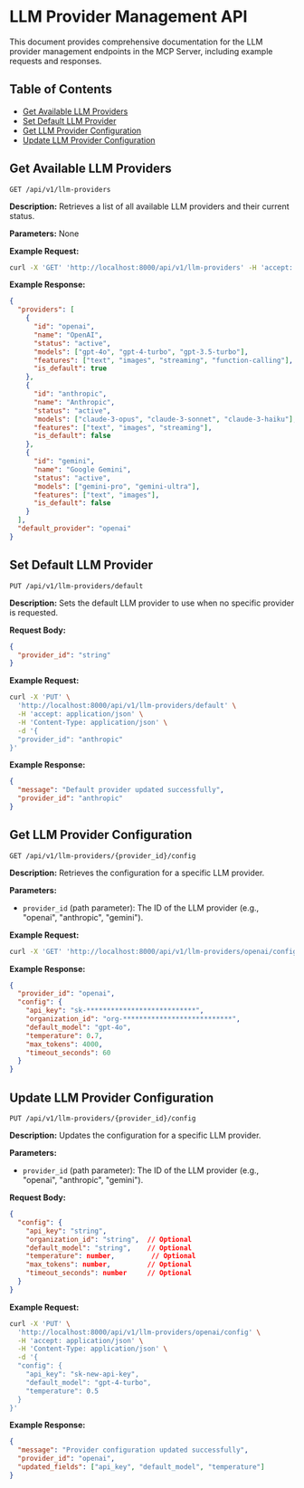 # LLM Provider Management API

This document provides comprehensive documentation for the LLM provider management endpoints in the MCP Server, including example requests and responses.

## Table of Contents

- [Get Available LLM Providers](#get-available-llm-providers)
- [Set Default LLM Provider](#set-default-llm-provider)
- [Get LLM Provider Configuration](#get-llm-provider-configuration)
- [Update LLM Provider Configuration](#update-llm-provider-configuration)

## Get Available LLM Providers

```
GET /api/v1/llm-providers
```

**Description:** Retrieves a list of all available LLM providers and their current status.

**Parameters:** None

**Example Request:**
```bash
curl -X 'GET' 'http://localhost:8000/api/v1/llm-providers' -H 'accept: application/json'
```

**Example Response:**
```json
{
  "providers": [
    {
      "id": "openai",
      "name": "OpenAI",
      "status": "active",
      "models": ["gpt-4o", "gpt-4-turbo", "gpt-3.5-turbo"],
      "features": ["text", "images", "streaming", "function-calling"],
      "is_default": true
    },
    {
      "id": "anthropic",
      "name": "Anthropic",
      "status": "active",
      "models": ["claude-3-opus", "claude-3-sonnet", "claude-3-haiku"],
      "features": ["text", "images", "streaming"],
      "is_default": false
    },
    {
      "id": "gemini",
      "name": "Google Gemini",
      "status": "active",
      "models": ["gemini-pro", "gemini-ultra"],
      "features": ["text", "images"],
      "is_default": false
    }
  ],
  "default_provider": "openai"
}
```

## Set Default LLM Provider

```
PUT /api/v1/llm-providers/default
```

**Description:** Sets the default LLM provider to use when no specific provider is requested.

**Request Body:**
```json
{
  "provider_id": "string"
}
```

**Example Request:**
```bash
curl -X 'PUT' \
  'http://localhost:8000/api/v1/llm-providers/default' \
  -H 'accept: application/json' \
  -H 'Content-Type: application/json' \
  -d '{
  "provider_id": "anthropic"
}'
```

**Example Response:**
```json
{
  "message": "Default provider updated successfully",
  "provider_id": "anthropic"
}
```

## Get LLM Provider Configuration

```
GET /api/v1/llm-providers/{provider_id}/config
```

**Description:** Retrieves the configuration for a specific LLM provider.

**Parameters:**
- `provider_id` (path parameter): The ID of the LLM provider (e.g., "openai", "anthropic", "gemini").

**Example Request:**
```bash
curl -X 'GET' 'http://localhost:8000/api/v1/llm-providers/openai/config' -H 'accept: application/json'
```

**Example Response:**
```json
{
  "provider_id": "openai",
  "config": {
    "api_key": "sk-***************************",
    "organization_id": "org-***************************",
    "default_model": "gpt-4o",
    "temperature": 0.7,
    "max_tokens": 4000,
    "timeout_seconds": 60
  }
}
```

## Update LLM Provider Configuration

```
PUT /api/v1/llm-providers/{provider_id}/config
```

**Description:** Updates the configuration for a specific LLM provider.

**Parameters:**
- `provider_id` (path parameter): The ID of the LLM provider (e.g., "openai", "anthropic", "gemini").

**Request Body:**
```json
{
  "config": {
    "api_key": "string",
    "organization_id": "string",  // Optional
    "default_model": "string",    // Optional
    "temperature": number,         // Optional
    "max_tokens": number,         // Optional
    "timeout_seconds": number     // Optional
  }
}
```

**Example Request:**
```bash
curl -X 'PUT' \
  'http://localhost:8000/api/v1/llm-providers/openai/config' \
  -H 'accept: application/json' \
  -H 'Content-Type: application/json' \
  -d '{
  "config": {
    "api_key": "sk-new-api-key",
    "default_model": "gpt-4-turbo",
    "temperature": 0.5
  }
}'
```

**Example Response:**
```json
{
  "message": "Provider configuration updated successfully",
  "provider_id": "openai",
  "updated_fields": ["api_key", "default_model", "temperature"]
}
```
